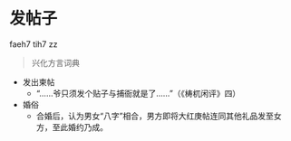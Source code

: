 # 发帖子
faeh7 tih7 zz
> 兴化方言词典
- 发出柬帖
  - “……爷只须发个贴子与捕衙就是了……”（《梼杌闲评》四）
- 婚俗
  - 合婚后，认为男女“八字”相合，男方即将大红庚帖连同其他礼品发至女方，至此婚约乃成。
